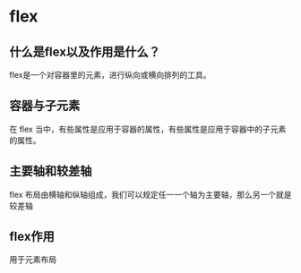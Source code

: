 # flex

## 什么是flex以及作用是什么？

flex是一个对容器里的元素，进行纵向或横向排列的工具。

## 容器与子元素

在 flex 当中，有些属性是应用于容器的属性，有些属性是应用于容器中的子元素的属性。

## 主要轴和较差轴

flex 布局由横轴和纵轴组成，我们可以规定任一一个轴为主要轴，那么另一个就是较差轴

## flex作用

用于元素布局